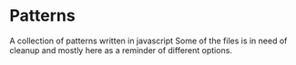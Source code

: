 # Patterns

A collection of patterns written in javascript
Some of the files is in need of cleanup and mostly here as a reminder of different options.
